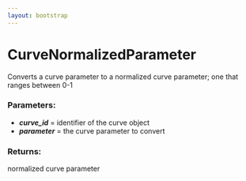 ```yaml
---
layout: bootstrap
---
```


# CurveNormalizedParameter

Converts a curve parameter to a normalized curve parameter;
        one that ranges between 0-1
        

### Parameters:

- ***curve_id*** = identifier of the curve object
- ***parameter*** = the curve parameter to convert
        

### Returns:


normalized curve parameter
        
